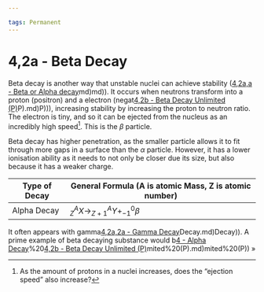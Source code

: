 ```yaml
---

tags: Permanent 
---
```

# 4,2a - Beta Decay 
Beta decay is another way that unstable nuclei can achieve stability ([4,2a,a - Beta or Alpha decay](4,2a,a%20-%20Beta%20or%20Alpha%20decay.md)md)md)). It occurs when neutrons transform into a proton (positron) and a electron (negat[4,2b - Beta Decay Unlimited (P)](4,2b%20-%20Beta%20Decay%20Unlimited%20(P).md)P).md)P))), increasing stability by increasing the proton to neutron ratio. The electron is tiny, and so it can be ejected from the nucleus as an incredibly high speed[^1]. This is the $\beta$ particle.

Beta decay has higher penetration, as the smaller particle allows it to fit through more gaps in a surface than the $\alpha$ particle. However, it has a lower ionisation ability as it needs to not only be closer due its size, but also because it has a weaker charge.

Type of Decay | General Formula (A is atomic Mass, Z is atomic number)
--- | ---
Alpha Decay | $^A_{Z}X\to^A_{Z+1}Y+^0_{-1}\beta$

It often appears with gamma[4,2a,2a - Gamma Decay](4,2a,2a%20-%20Gamma%20Decay.md)Decay.md)Decay)). A prime example of beta decaying substance would b[4 - Alpha Decay](4%20-%20Alpha%20Decay.md)%20[4,2b - Beta Decay Unlimited (P)](4,2b%20-%20Beta%20Decay%20Unlimited%20(P).md)mited%20(P).md)mited%20(P)) »

[^1]: As the amount of protons in a nuclei increases, does the “ejection speed” also increase?